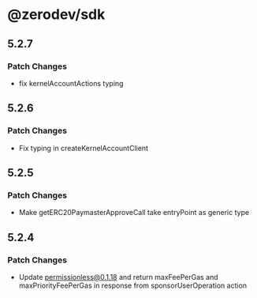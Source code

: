 # @zerodev/sdk

## 5.2.7

### Patch Changes

- fix kernelAccountActions typing

## 5.2.6

### Patch Changes

- Fix typing in createKernelAccountClient

## 5.2.5

### Patch Changes

- Make getERC20PaymasterApproveCall take entryPoint as generic type

## 5.2.4

### Patch Changes

- Update permissionless@0.1.18 and return maxFeePerGas and maxPriorityFeePerGas in response from sponsorUserOperation action
